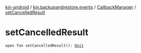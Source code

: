 [kin-android](../../index.md) / [kin.backupandrestore.events](../index.md) / [CallbackManager](index.md) / [setCancelledResult](./set-cancelled-result.md)

# setCancelledResult

`open fun setCancelledResult(): `[`Unit`](https://kotlinlang.org/api/latest/jvm/stdlib/kotlin/-unit/index.html)